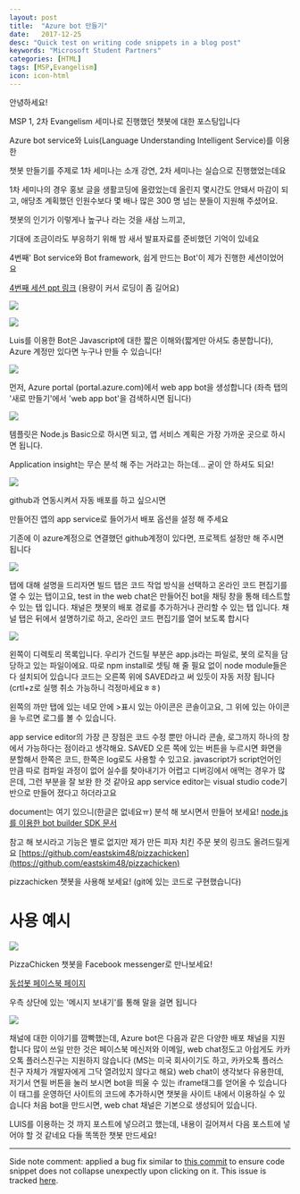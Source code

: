 ```yaml
---
layout: post
title:  "Azure bot 만들기"
date:   2017-12-25
desc: "Quick test on writing code snippets in a blog post"
keywords: "Microsoft Student Partners"
categories: [HTML]
tags: [MSP,Evangelism]
icon: icon-html
---
```

안녕하세요!



MSP 1, 2차 Evangelism 세미나로 진행했던 챗봇에 대한 포스팅입니다

Azure bot service와 Luis(Language Understanding Intelligent Service)를 이용한

챗봇 만들기를 주제로 1차 세미나는 소개 강연, 2차 세미나는 실습으로 진행했었는데요



1차 세미나의 경우 홍보 글을 생활코딩에 올렸었는데 올린지 몇시간도 안돼서 마감이 되고, 애당초 계획했던 인원수보다 몇 배나 많은 300
명 넘는 분들이 지원해 주셨어요.

챗봇의 인기가 이렇게나 높구나 라는 것을 새삼 느끼고,

기대에 조금이라도 부응하기 위해 밤 새서 발표자료를 준비했던 기억이 있네요

4번째' Bot service와 Bot framework, 쉽게 만드는 Bot'이 제가 진행한 세션이었어요

[4번째 세션 ppt 링크](https://github.com/eastskim48/MSP/blob/master/%EB%B0%94%EB%B4%87%201%EC%B0%A8%20%EC%84%B8%EB%AF%B8%EB%82%98-%EA%B9%80%EB%8F%99%EC%84%AD.pdf)
(용량이 커서 로딩이 좀 길어요)



[![](https://4.bp.blogspot.com/-9FZAARLCUvE/WkaFdc7iMSI/AAAAAAAACeQ/vATPwmGAfkQBfjoDQh9A4jGpxH_yd6NggCLcBGAs/s640/%25E1%2584%2589%25E1%2585%25B3%25E1%2584%258F%25E1%2585%25B3%25E1%2584%2585%25E1%2585%25B5%25E1%2586%25AB%25E1%2584%2589%25E1%2585%25A3%25E1%2586%25BA%2B2017-12-30%2B%25E1%2584%258B%25E1%2585%25A9%25E1%2584%258C%25E1%2585%25A5%25E1%2586%25AB%2B12.48.24.png)](https://4.bp.blogspot.com/-9FZAARLCUvE/WkaFdc7iMSI/AAAAAAAACeQ/vATPwmGAfkQBfjoDQh9A4jGpxH_yd6NggCLcBGAs/s1600/%25E1%2584%2589%25E1%2585%25B3%25E1%2584%258F%25E1%2585%25B3%25E1%2584%2585%25E1%2585%25B5%25E1%2586%25AB%25E1%2584%2589%25E1%2585%25A3%25E1%2586%25BA%2B2017-12-30%2B%25E1%2584%258B%25E1%2585%25A9%25E1%2584%258C%25E1%2585%25A5%25E1%2586%25AB%2B12.48.24.png)






[![](https://4.bp.blogspot.com/-uyY4Bd70yYg/WkZm7jN1L1I/AAAAAAAACeA/2CSGSyvZuqYNhcig45eTJaV-JWkgfWuEgCLcBGAs/s400/KakaoTalk_2017-12-30-00-59-25_Photo_97.jpeg)](https://4.bp.blogspot.com/-uyY4Bd70yYg/WkZm7jN1L1I/AAAAAAAACeA/2CSGSyvZuqYNhcig45eTJaV-JWkgfWuEgCLcBGAs/s1600/KakaoTalk_2017-12-30-00-59-25_Photo_97.jpeg)



Luis를 이용한 Bot은
Javascript에 대한 짧은 이해와(짧게만 아셔도 충분합니다), Azure 계정만 있다면
누구나 만들 수 있습니다!




[![](https://4.bp.blogspot.com/-gQTUVFXhinc/WkonjHKWJhI/AAAAAAAACeg/b5KCn_PqRSovPWJLJqFtAdM5YwB2Z5XagCLcBGAs/s640/%25E1%2584%2589%25E1%2585%25B3%25E1%2584%258F%25E1%2585%25B3%25E1%2584%2585%25E1%2585%25B5%25E1%2586%25AB%25E1%2584%2589%25E1%2585%25A3%25E1%2586%25BA%2B2018-01-01%2B%25E1%2584%258B%25E1%2585%25A9%25E1%2584%2592%25E1%2585%25AE%2B9.18.15.png)](https://4.bp.blogspot.com/-gQTUVFXhinc/WkonjHKWJhI/AAAAAAAACeg/b5KCn_PqRSovPWJLJqFtAdM5YwB2Z5XagCLcBGAs/s1600/%25E1%2584%2589%25E1%2585%25B3%25E1%2584%258F%25E1%2585%25B3%25E1%2584%2585%25E1%2585%25B5%25E1%2586%25AB%25E1%2584%2589%25E1%2585%25A3%25E1%2586%25BA%2B2018-01-01%2B%25E1%2584%258B%25E1%2585%25A9%25E1%2584%2592%25E1%2585%25AE%2B9.18.15.png)



먼저, Azure portal (portal.azure.com)에서 web app bot을 생성합니다
(좌측 탭의 '새로 만들기'에서 'web app bot'을 검색하시면 됩니다)





[![](https://1.bp.blogspot.com/-xNubzGGREhU/Wkony--4ZXI/AAAAAAAACek/rvwOXq310NoSMpKz0hJP_5fMkPb6h7qAgCLcBGAs/s640/%25E1%2584%2589%25E1%2585%25B3%25E1%2584%258F%25E1%2585%25B3%25E1%2584%2585%25E1%2585%25B5%25E1%2586%25AB%25E1%2584%2589%25E1%2585%25A3%25E1%2586%25BA%2B2018-01-01%2B%25E1%2584%258B%25E1%2585%25A9%25E1%2584%2592%25E1%2585%25AE%2B9.21.04.png)](https://1.bp.blogspot.com/-xNubzGGREhU/Wkony--4ZXI/AAAAAAAACek/rvwOXq310NoSMpKz0hJP_5fMkPb6h7qAgCLcBGAs/s1600/%25E1%2584%2589%25E1%2585%25B3%25E1%2584%258F%25E1%2585%25B3%25E1%2584%2585%25E1%2585%25B5%25E1%2586%25AB%25E1%2584%2589%25E1%2585%25A3%25E1%2586%25BA%2B2018-01-01%2B%25E1%2584%258B%25E1%2585%25A9%25E1%2584%2592%25E1%2585%25AE%2B9.21.04.png)



템플릿은 Node.js Basic으로 하시면 되고, 앱 서비스 계획은 가장 가까운 곳으로 하시면 됩니다.

Application insight는 무슨 분석 해 주는 거라고는 하는데... 굳이 안 하셔도 되요!







[![](https://4.bp.blogspot.com/-EoitwLeg11Y/Wkou7i2EZPI/AAAAAAAACe0/_5H7D0wwfxsMGyKeL4YNKWhCoz19AI_LgCLcBGAs/s640/%25E1%2584%2589%25E1%2585%25B3%25E1%2584%258F%25E1%2585%25B3%25E1%2584%2585%25E1%2585%25B5%25E1%2586%25AB%25E1%2584%2589%25E1%2585%25A3%25E1%2586%25BA%2B2018-01-01%2B%25E1%2584%258B%25E1%2585%25A9%25E1%2584%2592%25E1%2585%25AE%2B9.51.09.png)](https://4.bp.blogspot.com/-EoitwLeg11Y/Wkou7i2EZPI/AAAAAAAACe0/_5H7D0wwfxsMGyKeL4YNKWhCoz19AI_LgCLcBGAs/s1600/%25E1%2584%2589%25E1%2585%25B3%25E1%2584%258F%25E1%2585%25B3%25E1%2584%2585%25E1%2585%25B5%25E1%2586%25AB%25E1%2584%2589%25E1%2585%25A3%25E1%2586%25BA%2B2018-01-01%2B%25E1%2584%258B%25E1%2585%25A9%25E1%2584%2592%25E1%2585%25AE%2B9.51.09.png)



github과 연동시켜서 자동 배포를 하고 싶으시면

만들어진 앱의 app service로 들어가서 배포 옵션을 설정 해 주세요

기존에 이 azure계정으로 연결했던 github계정이 있다면, 프로젝트 설정만 해 주시면 됩니다



[![](https://2.bp.blogspot.com/-xAasnCMyuK0/WkovpgaHnYI/AAAAAAAACe8/uuEoRouB-SgpDuS3NhReIDxN1FIH-vlqQCLcBGAs/s640/%25E1%2584%2589%25E1%2585%25B3%25E1%2584%258F%25E1%2585%25B3%25E1%2584%2585%25E1%2585%25B5%25E1%2586%25AB%25E1%2584%2589%25E1%2585%25A3%25E1%2586%25BA%2B2018-01-01%2B%25E1%2584%258B%25E1%2585%25A9%25E1%2584%2592%25E1%2585%25AE%2B9.53.55.png)](https://2.bp.blogspot.com/-xAasnCMyuK0/WkovpgaHnYI/AAAAAAAACe8/uuEoRouB-SgpDuS3NhReIDxN1FIH-vlqQCLcBGAs/s1600/%25E1%2584%2589%25E1%2585%25B3%25E1%2584%258F%25E1%2585%25B3%25E1%2584%2585%25E1%2585%25B5%25E1%2586%25AB%25E1%2584%2589%25E1%2585%25A3%25E1%2586%25BA%2B2018-01-01%2B%25E1%2584%258B%25E1%2585%25A9%25E1%2584%2592%25E1%2585%25AE%2B9.53.55.png)



탭에 대해 설명을 드리자면
빌드 탭은 코드 작업 방식을 선택하고 온라인 코드 편집기를 열 수 있는 탭이고요,
test in the web chat은 만들어진 bot을 채팅 창을 통해 테스트할 수 있는 탭 입니다.
채널은 챗봇의 배포 경로를 추가하거나 관리할 수 있는 탭 입니다.
채널 탭은 뒤에서 설명하기로 하고, 온라인 코드 편집기를 열어 보도록 합시다



[![](https://3.bp.blogspot.com/-oQZmYdxYRyo/WkowrgakPnI/AAAAAAAACfM/qLGOPU2tD_o-1yJLA4QRiaOakDvzLqzWgCLcBGAs/s640/%25E1%2584%2589%25E1%2585%25B3%25E1%2584%258F%25E1%2585%25B3%25E1%2584%2585%25E1%2585%25B5%25E1%2586%25AB%25E1%2584%2589%25E1%2585%25A3%25E1%2586%25BA%2B2018-01-01%2B%25E1%2584%258B%25E1%2585%25A9%25E1%2584%2592%25E1%2585%25AE%2B9.58.53.png)](https://3.bp.blogspot.com/-oQZmYdxYRyo/WkowrgakPnI/AAAAAAAACfM/qLGOPU2tD_o-1yJLA4QRiaOakDvzLqzWgCLcBGAs/s1600/%25E1%2584%2589%25E1%2585%25B3%25E1%2584%258F%25E1%2585%25B3%25E1%2584%2585%25E1%2585%25B5%25E1%2586%25AB%25E1%2584%2589%25E1%2585%25A3%25E1%2586%25BA%2B2018-01-01%2B%25E1%2584%258B%25E1%2585%25A9%25E1%2584%2592%25E1%2585%25AE%2B9.58.53.png)


왼쪽이 디렉토리 목록입니다. 우리가 건드릴 부분은 app.js라는 파일로,
봇의 로직을 담당하고 있는 파일이에요.
따로 npm install로 셋팅 해 줄 필요 없이 node module들은 다 설치되어 있습니다
코드는 오른쪽 위에 SAVED라고 써 있듯이 자동 저장 됩니다
(crtl+z로 실행 취소 가능하니 걱정마세요ㅎㅎ)

왼쪽의 까만 탭에 있는 네모 안에 >표시 있는 아이콘은 콘솔이고요,
그 위에 있는 아이콘을 누르면 로그를 볼 수 있습니다.

app service editor의 가장 큰 장점은 코드 수정 뿐만 아니라
콘솔, 로그까지 하나의 창에서 가능하다는 점이라고 생각해요.
SAVED 오른 쪽에 있는 버튼을 누르시면 화면을 분할해서
한쪽은 코드, 한쪽은 log로도 사용할 수 있고요.
javascript가 script언어인 만큼 따로 컴파일 과정이 없어
실수를 찾아내기가 어렵고 디버깅에서 애먹는 경우가 많은데,
그런 부분을 잘 보완 한 것 같아요
app service editor는 visual studio code기반으로 만들어 졌다고 하더라고요

document는 여기 있으니(한글은 없네요ㅠ) 분석 해 보시면서 만들어 보세요!
[node.js를 이용한 bot builder SDK 문서](https://docs.microsoft.com/en-us/bot-framework/nodejs/bot-builder-nodejs-overview)

참고 해 보시라고 기능은 별로 없지만 제가 만든 피자 치킨 주문 봇의 링크도 올려드릴게요
[https://github.com/eastskim48/pizzachicken](https://github.com/eastskim48/pizzachicken)



pizzachicken 챗봇을 사용해 보세요!
(git에 있는 코드로 구현했습니다)

[](https://www.blogger.com/blogger.g?blogID=7950192879438238329)[](https://www.blogger.com/blogger.g?blogID=7950192879438238329)



사용 예시
=====

[![](https://4.bp.blogspot.com/-GOACGrqq0rU/WkX1RPUb-DI/AAAAAAAACds/IDc9SFLvt6A33m9tP4_UadXBsw_bF8migCLcBGAs/s640/%25E1%2584%2589%25E1%2585%25B3%25E1%2584%258F%25E1%2585%25B3%25E1%2584%2585%25E1%2585%25B5%25E1%2586%25AB%25E1%2584%2589%25E1%2585%25A3%25E1%2586%25BA%2B2017-12-29%2B%25E1%2584%258B%25E1%2585%25A9%25E1%2584%2592%25E1%2585%25AE%2B4.56.25.png)](https://4.bp.blogspot.com/-GOACGrqq0rU/WkX1RPUb-DI/AAAAAAAACds/IDc9SFLvt6A33m9tP4_UadXBsw_bF8migCLcBGAs/s1600/%25E1%2584%2589%25E1%2585%25B3%25E1%2584%258F%25E1%2585%25B3%25E1%2584%2585%25E1%2585%25B5%25E1%2586%25AB%25E1%2584%2589%25E1%2585%25A3%25E1%2586%25BA%2B2017-12-29%2B%25E1%2584%258B%25E1%2585%25A9%25E1%2584%2592%25E1%2585%25AE%2B4.56.25.png)




PizzaChicken 챗봇을 Facebook messenger로 만나보세요!


[동섭봇 페이스북 페이지](https://www.facebook.com/dongseobbot/)

우측 상단에 있는 '메시지 보내기'를 통해 말을 걸면 됩니다




[![](https://3.bp.blogspot.com/--S4FIYb9hr0/Wko0n_nWS2I/AAAAAAAACfY/kD93TmC1JHwlnS2QgzzCVibsUK_RLHOvQCLcBGAs/s640/%25E1%2584%2589%25E1%2585%25B3%25E1%2584%258F%25E1%2585%25B3%25E1%2584%2585%25E1%2585%25B5%25E1%2586%25AB%25E1%2584%2589%25E1%2585%25A3%25E1%2586%25BA%2B2018-01-01%2B%25E1%2584%258B%25E1%2585%25A9%25E1%2584%2592%25E1%2585%25AE%2B10.15.49.png)](https://3.bp.blogspot.com/--S4FIYb9hr0/Wko0n_nWS2I/AAAAAAAACfY/kD93TmC1JHwlnS2QgzzCVibsUK_RLHOvQCLcBGAs/s1600/%25E1%2584%2589%25E1%2585%25B3%25E1%2584%258F%25E1%2585%25B3%25E1%2584%2585%25E1%2585%25B5%25E1%2586%25AB%25E1%2584%2589%25E1%2585%25A3%25E1%2586%25BA%2B2018-01-01%2B%25E1%2584%258B%25E1%2585%25A9%25E1%2584%2592%25E1%2585%25AE%2B10.15.49.png)



채널에 대한 이야기를 깜빡했는데,
Azure bot은 다음과 같은 다양한 배포 채널을 지원합니다
많이 쓰일 만한 것은 페이스북 메신저와 이메일, web chat정도고
아쉽게도 카카오톡 플러스친구는 지원하지 않습니다
(MS는 미국 회사이기도 하고,
카카오톡 플러스친구 자체가 개발자에게 그닥 열려있지 않다고 해요)
web chat이 생각보다 유용한데,
저기서 연필 버튼을 눌러 보시면 bot을 띄울 수 있는 iframe태그를 얻어올 수 있습니다
이 태그를 운영하던 사이트의 코드에 추가하시면
챗봇을 사이트 내에서 이용하실 수 있습니다
처음 bot을 만드시면, web chat 채널은 기본으로 생성되어 있습니다.

LUIS를 이용하는 것 까지 포스트에 넣으려고 했는데,
내용이 길어져서 다음 포스트에 넣어야 할 것 같네요
다들 똑똑한 챗봇 만드세요!

---

Side note comment: applied a bug fix similar to [this commit](https://github.com/Atlas7/atlas7.github.io/commit/6659f4a47f6ec66987adb0f683a9c6f3842252ae#diff-818954a41dbfb01af70050a459c603b9) to ensure code snippet does not collapse unexpectly upon clicking on it. This issue is tracked [here](https://github.com/jarrekk/Jalpc/issues/97).